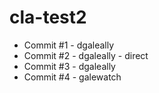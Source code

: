 # cla-test2

* Commit #1 - dgaleally
* Commit #2 - dgaleally - direct
* Commit #3 - dgaleally
* Commit #4 - galewatch
